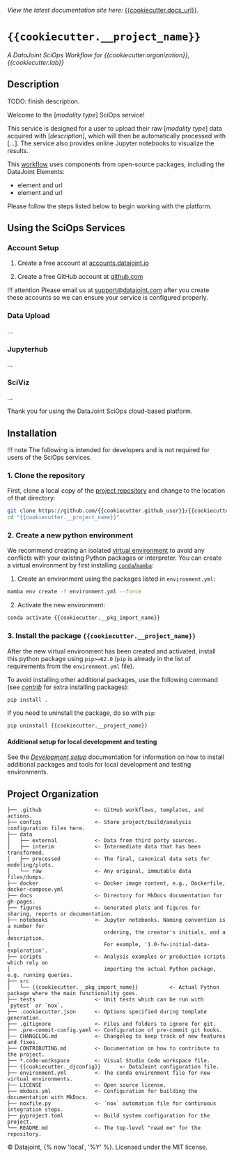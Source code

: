 _View the latest documentation site here:_ [{{cookiecutter.docs_url}}]({{cookiecutter.docs_url}}).

<!--intro-start-->

# `{{cookiecutter.__project_name}}`

_A DataJoint SciOps Workflow for {{cookiecutter.organization}}, {{cookiecutter.lab}}_

## Description

TODO: finish description. 

Welcome to the [_modality type_] SciOps service!

This service is designed for a user to upload their raw [_modality type_] data acquired with [_description_], which will then be automatically processed with [_..._]. The service also provides online Jupyter notebooks to visualize the results.

This [workflow](https://github.com/{{cookiecutter.github_user}}/{{cookiecutter.github_repo}}) uses components from open-source packages, including the DataJoint Elements: 

- element and url
- element and url

Please follow the steps listed below to begin working with the platform.


## Using the SciOps Services

### Account Setup

1. Create a free account at [accounts.datajoint.io](https://accounts.datajoint.io/signup)

2. Create a free GitHub account at [github.com](https://github.com/signup)

!!! attention
    Please email us at [support@datajoint.com](mailto:support@datajoint.com) after you create these accounts so we can ensure your service is configured properly.


### Data Upload 

... 

### Jupyterhub 

... 

### SciViz 

...

<!--intro-end-->
<!--install-start-->

Thank you for using the DataJoint SciOps cloud-based platform.

## Installation

!!! note
    The following is intended for developers and is not required for users of the SciOps services. 

### 1. Clone the repository

First, clone a local copy of the [project repository](https://github.com/{{cookiecutter.github_user}}/{{cookiecutter.github_repo}}) and change to the location of that directory:

```bash
git clone https://github.com/{{cookiecutter.github_user}}/{{cookiecutter.github_repo}}.git
cd "{{cookiecutter.__project_name}}"
```

### 2. Create a new python environment

We recommend creating an isolated [virtual environment](https://realpython.com/python-virtual-environments-a-primer/) to avoid any conflicts with your existing Python packages or interpreter. You can create a virtual environment by first installing [`conda`/`mamba`](https://github.com/conda-forge/miniforge#mambaforge):

1. Create an environment using the packages listed in `environment.yml`:

```bash
mamba env create -f environment.yml --force
```

2. Activate the new environment:

```bash
conda activate {{cookiecutter.__pkg_import_name}}
```

### 3. Install the package `{{cookiecutter.__project_name}}`

After the new virtual environment has been created and activated, install this python package using `pip>=62.0` (`pip` is already in the list of requirements from the `environment.yml` file).

To avoid installing other additional packages, use the following command (see [_contrib_](./CONTRIBUTING.md#setting-up-a-local-development-environment) for extra installing packages):

```bash
pip install .
```

If you need to uninstall the package, do so with `pip`:

```bash
pip uninstall {{cookiecutter.__project_name}}
```

#### Additional setup for local development and testing

See the [_Development setup_](./CONTRIBUTING.md#setting-up-a-local-development-environment) documentation for information on how to install additional packages and tools for local development and testing environments.

<!--install-end-->
<!--rest-of-doc-start-->

## Project Organization

```
├── .github                 <- GitHub workflows, templates, and actions.
├── configs                 <- Store project/build/analysis configuration files here.
├── data
│   ├── external            <- Data from third party sources.
│   ├── interim             <- Intermediate data that has been transformed.
│   ├── processed           <- The final, canonical data sets for modeling/plots.
│   └── raw                 <- Any original, immutable data files/dumps.
├── docker                  <- Docker image content, e.g., Dockerfile, docker-compose.yml
├── docs                    <- Directory for MkDocs documentation for gh-pages.
├── figures                 <- Generated plots and figures for sharing, reports or documentation.
├── notebooks               <- Jupyter notebooks. Naming convention is a number for
│                              ordering, the creator's initials, and a description.
|                              For example, '1.0-fw-initial-data-exploration'.
├── scripts                 <- Analysis examples or production scripts which rely on 
│                              importing the actual Python package, e.g. running queries.
├── src
│   └── {{cookiecutter.__pkg_import_name}}          <- Actual Python package where the main functionality goes.
├── tests                   <- Unit tests which can be run with `pytest` or `nox`.
├── .cookiecutter.json      <- Options specified during template generation.
├── .gitignore              <- Files and folders to ignore for git.
├── .pre-commit-config.yaml <- Configuration of pre-commit git hooks.
├── CHANGELOG.md            <- Changelog to keep track of new features and fixes.
├── CONTRIBUTING.md         <- Documentation on how to contribute to the project.
├── *.code-workspace        <- Visual Studio Code workspace file.
├── {{cookiecutter._djconfig}}      <- DataJoint configuration file.
├── environment.yml         <- The conda environment file for new virtual environments.
├── LICENSE                 <- Open source license.
├── mkdocs.yml              <- Configuration for building the documentation with MkDocs.
├── noxfile.py              <- `nox` automation file for continuous integration steps.
├── pyproject.toml          <- Build system configuration for the project.
└── README.md               <- The top-level "read me" for the repository.
```

<!--rest-of-doc-end-->

©️ Datajoint, {% now 'local', '%Y' %}. Licensed under the MIT license.
